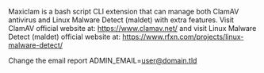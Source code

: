 Maxiclam is a bash script CLI extension that can manage both ClamAV antivirus and
Linux Malware Detect (maldet) with extra features.
Visit ClamAV official website at: https://www.clamav.net/ and visit Linux Malware Detect (maldet) official
website at: https://www.rfxn.com/projects/linux-malware-detect/

Change the email report ADMIN_EMAIL=user@domain.tld
